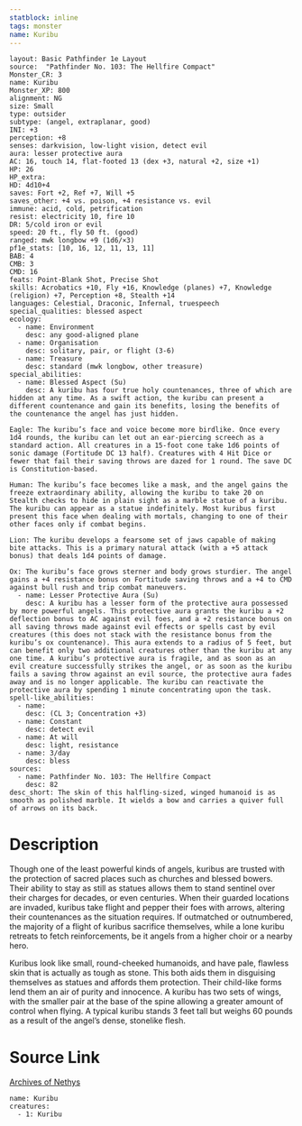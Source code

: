 ```yaml
---
statblock: inline
tags: monster
name: Kuribu
---
```

```statblock
layout: Basic Pathfinder 1e Layout
source:  "Pathfinder No. 103: The Hellfire Compact"
Monster_CR: 3
name: Kuribu
Monster_XP: 800
alignment: NG
size: Small
type: outsider
subtype: (angel, extraplanar, good)
INI: +3
perception: +8
senses: darkvision, low-light vision, detect evil
aura: lesser protective aura
AC: 16, touch 14, flat-footed 13 (dex +3, natural +2, size +1)
HP: 26
HP_extra: 
HD: 4d10+4
saves: Fort +2, Ref +7, Will +5
saves_other: +4 vs. poison, +4 resistance vs. evil
immune: acid, cold, petrification
resist: electricity 10, fire 10
DR: 5/cold iron or evil
speed: 20 ft., fly 50 ft. (good)
ranged: mwk longbow +9 (1d6/×3)
pf1e_stats: [10, 16, 12, 11, 13, 11]
BAB: 4
CMB: 3
CMD: 16
feats: Point-Blank Shot, Precise Shot
skills: Acrobatics +10, Fly +16, Knowledge (planes) +7, Knowledge (religion) +7, Perception +8, Stealth +14
languages: Celestial, Draconic, Infernal, truespeech
special_qualities: blessed aspect
ecology:
  - name: Environment
    desc: any good-aligned plane
  - name: Organisation
    desc: solitary, pair, or flight (3-6)
  - name: Treasure
    desc: standard (mwk longbow, other treasure)
special_abilities:
  - name: Blessed Aspect (Su)
    desc: A kuribu has four true holy countenances, three of which are hidden at any time. As a swift action, the kuribu can present a different countenance and gain its benefits, losing the benefits of the countenance the angel has just hidden.

Eagle: The kuribu’s face and voice become more birdlike. Once every 1d4 rounds, the kuribu can let out an ear-piercing screech as a standard action. All creatures in a 15-foot cone take 1d6 points of sonic damage (Fortitude DC 13 half). Creatures with 4 Hit Dice or fewer that fail their saving throws are dazed for 1 round. The save DC is Constitution-based.

Human: The kuribu’s face becomes like a mask, and the angel gains the freeze extraordinary ability, allowing the kuribu to take 20 on Stealth checks to hide in plain sight as a marble statue of a kuribu. The kuribu can appear as a statue indefinitely. Most kuribus first present this face when dealing with mortals, changing to one of their other faces only if combat begins.

Lion: The kuribu develops a fearsome set of jaws capable of making bite attacks. This is a primary natural attack (with a +5 attack bonus) that deals 1d4 points of damage.

Ox: The kuribu’s face grows sterner and body grows sturdier. The angel gains a +4 resistance bonus on Fortitude saving throws and a +4 to CMD against bull rush and trip combat maneuvers.
  - name: Lesser Protective Aura (Su)
    desc: A kuribu has a lesser form of the protective aura possessed by more powerful angels. This protective aura grants the kuribu a +2 deflection bonus to AC against evil foes, and a +2 resistance bonus on all saving throws made against evil effects or spells cast by evil creatures (this does not stack with the resistance bonus from the kuribu’s ox countenance). This aura extends to a radius of 5 feet, but can benefit only two additional creatures other than the kuribu at any one time. A kuribu’s protective aura is fragile, and as soon as an evil creature successfully strikes the angel, or as soon as the kuribu fails a saving throw against an evil source, the protective aura fades away and is no longer applicable. The kuribu can reactivate the protective aura by spending 1 minute concentrating upon the task.
spell-like_abilities:
  - name:
    desc: (CL 3; Concentration +3)
  - name: Constant
    desc: detect evil
  - name: At will
    desc: light, resistance
  - name: 3/day
    desc: bless
sources:
  - name: Pathfinder No. 103: The Hellfire Compact
    desc: 82
desc_short: The skin of this halfling-sized, winged humanoid is as smooth as polished marble. It wields a bow and carries a quiver full of arrows on its back.
```
# Description
Though one of the least powerful kinds of angels, kuribus are trusted with the protection of sacred places such as churches and blessed bowers. Their ability to stay as still as statues allows them to stand sentinel over their charges for decades, or even centuries. When their guarded locations are invaded, kuribus take flight and pepper their foes with arrows, altering their countenances as the situation requires. If outmatched or outnumbered, the majority of a flight of kuribus sacrifice themselves, while a lone kuribu retreats to fetch reinforcements, be it angels from a higher choir or a nearby hero.

Kuribus look like small, round-cheeked humanoids, and have pale, flawless skin that is actually as tough as stone. This both aids them in disguising themselves as statues and affords them protection. Their child-like forms lend them an air of purity and innocence. A kuribu has two sets of wings, with the smaller pair at the base of the spine allowing a greater amount of control when flying. A typical kuribu stands 3 feet tall but weighs 60 pounds as a result of the angel’s dense, stonelike flesh.
# Source Link
[Archives of Nethys](https://aonprd.com/MonsterDisplay.aspx?ItemName=Kuribu)
```encounter-table
name: Kuribu
creatures:
  - 1: Kuribu
```

